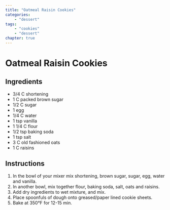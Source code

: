 ```yaml
---
title: "Oatmeal Raisin Cookies"
categories:
    - "dessert"
tags: 
    - "cookies"
    - "dessert"
chapter: true
---
```

# Oatmeal Raisin Cookies

## Ingredients

- 3/4 C shortening
- 1 C packed brown sugar
- 1/2 C sugar
- 1 egg
- 1/4 C water
- 1 tsp vanilla
- 1 1/4 C flour
- 1/2 tsp baking soda
- 1 tsp salt
- 3 C old fashioned oats
- 1 C raisins

## Instructions

1. In the bowl of your mixer mix shortening, brown sugar, sugar, egg, water and vanilla.
2. In another bowl, mix together flour, baking soda, salt, oats and raisins.
3. Add dry ingredients to wet mixture, and mix.
4. Place spoonfuls of dough onto greased/paper lined cookie sheets.
5. Bake at 350°F for 12-15 min.
